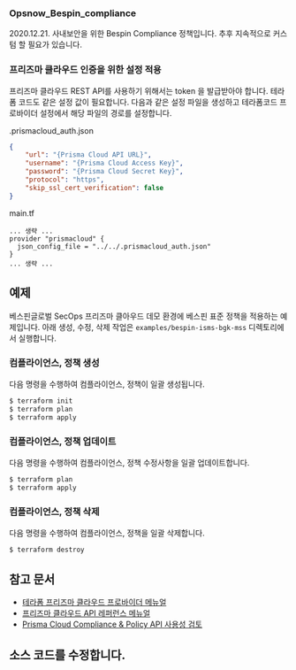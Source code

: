### Opsnow_Bespin_compliance
2020.12.21. 사내보안을 위한 Bespin Compliance 정책입니다.
추후 지속적으로 커스텀 할 필요가 있습니다.
### 프리즈마 클라우드 인증을 위한 설정 적용
프리즈마 클라우드 REST API를 사용하기 위해서는 token 을 발급받아야 합니다. 테라폼 코드도 같은 설정 값이 필요합니다. 다음과 같은 설정 파일을 생성하고 테라폼코드 프로바이더 설정에서 해당 파일의 경로를 설정합니다.

.prismacloud_auth.json
```json 
{
    "url": "{Prisma Cloud API URL}",
    "username": "{Prisma Cloud Access Key}",
    "password": "{Prisma Cloud Secret Key}",
    "protocol": "https",
    "skip_ssl_cert_verification": false
}
```
main.tf
```hcl
... 생략 ...
provider "prismacloud" {
  json_config_file = "../../.prismacloud_auth.json"
}
... 생략 ...
```

## 예제
베스핀글로벌 SecOps 프리즈마 클아우드 데모 환경에 베스핀 표준 정책을 적용하는 예제입니다.
아래 생성, 수정, 삭제 작업은 ```examples/bespin-isms-bgk-mss``` 디렉토리에서 실행합니다.

### 컴플라이언스, 정책 생성
다음 명령을 수행하여 컴플라이언스, 정책이 일괄 생성됩니다. 
```bash
$ terraform init
$ terraform plan
$ terraform apply
```

### 컴플라이언스, 정책 업데이트
다음 명령을 수행하여 컴플라이언스, 정책 수정사항을 일괄 업데이트합니다.
```bash
$ terraform plan
$ terraform apply
```

### 컴플라이언스, 정책 삭제
다음 명령을 수행하여 컴플라이언스, 정책을 일괄 삭제합니다.
```bash
$ terraform destroy
```

## 참고 문서
* [테라폼 프리즈마 클라우드 프로바이더 메뉴얼](https://www.terraform.io/docs/providers/prismacloud/index.html)
* [프리즈마 클라우드 API 레퍼런스 메뉴얼](https://api.docs.prismacloud.io/reference#try-the-apis)
* [Prisma Cloud Compliance & Policy API 사용성 검토](https://space.bespinglobal.com/pages/viewpage.action?pageId=54785608)


## 소스 코드를 수정합니다.